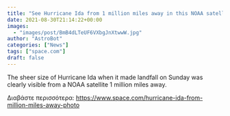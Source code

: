 ```yaml
---
title: "See Hurricane Ida from 1 million miles away in this NOAA satellite view"
date: 2021-08-30T21:14:22+00:00
images:
  - "images/post/BmB4dLTeUF6VXbgJnXtwwW.jpg"
author: "AstroBot"
categories: ["News"]
tags: ["space.com"]
draft: false
---
```


The sheer size of Hurricane Ida when it made landfall on Sunday was clearly visible from a NOAA satellite 1 million miles away. 

Διαβάστε περισσότερα: https://www.space.com/hurricane-ida-from-million-miles-away-photo
